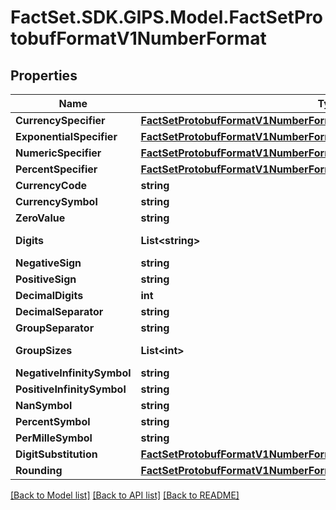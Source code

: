 # FactSet.SDK.GIPS.Model.FactSetProtobufFormatV1NumberFormat

## Properties

Name | Type | Description | Notes
------------ | ------------- | ------------- | -------------
**CurrencySpecifier** | [**FactSetProtobufFormatV1NumberFormatTypesCurrencyStandardSpecifier**](FactSetProtobufFormatV1NumberFormatTypesCurrencyStandardSpecifier.md) |  | [optional] 
**ExponentialSpecifier** | [**FactSetProtobufFormatV1NumberFormatTypesExponentialStandardSpecifier**](FactSetProtobufFormatV1NumberFormatTypesExponentialStandardSpecifier.md) |  | [optional] 
**NumericSpecifier** | [**FactSetProtobufFormatV1NumberFormatTypesNumericStandardSpecifier**](FactSetProtobufFormatV1NumberFormatTypesNumericStandardSpecifier.md) |  | [optional] 
**PercentSpecifier** | [**FactSetProtobufFormatV1NumberFormatTypesPercentStandardSpecifier**](FactSetProtobufFormatV1NumberFormatTypesPercentStandardSpecifier.md) |  | [optional] 
**CurrencyCode** | **string** |  | [optional] 
**CurrencySymbol** | **string** |  | [optional] 
**ZeroValue** | **string** |  | [optional] 
**Digits** | **List&lt;string&gt;** |  | [optional] [readonly] 
**NegativeSign** | **string** |  | [optional] 
**PositiveSign** | **string** |  | [optional] 
**DecimalDigits** | **int** |  | [optional] 
**DecimalSeparator** | **string** |  | [optional] 
**GroupSeparator** | **string** |  | [optional] 
**GroupSizes** | **List&lt;int&gt;** |  | [optional] [readonly] 
**NegativeInfinitySymbol** | **string** |  | [optional] 
**PositiveInfinitySymbol** | **string** |  | [optional] 
**NanSymbol** | **string** |  | [optional] 
**PercentSymbol** | **string** |  | [optional] 
**PerMilleSymbol** | **string** |  | [optional] 
**DigitSubstitution** | [**FactSetProtobufFormatV1NumberFormatTypesDigits**](FactSetProtobufFormatV1NumberFormatTypesDigits.md) |  | [optional] 
**Rounding** | [**FactSetProtobufFormatV1NumberFormatTypesRounding**](FactSetProtobufFormatV1NumberFormatTypesRounding.md) |  | [optional] 

[[Back to Model list]](../README.md#documentation-for-models) [[Back to API list]](../README.md#documentation-for-api-endpoints) [[Back to README]](../README.md)

